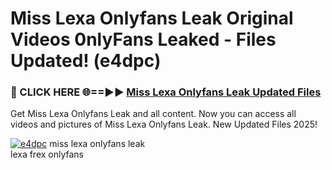 # Miss Lexa Onlyfans Leak Original Videos 0nlyFans Leaked - Files Updated! (e4dpc)

<h3>🔴 CLICK HERE 🌐==►► <a href="https://tinyurl.com/2wckxsce" rel="nofollow">Miss Lexa Onlyfans Leak Updated Files</a></h3>

Get Miss Lexa Onlyfans Leak and all content. Now you can access all videos and pictures of Miss Lexa Onlyfans Leak. New Updated Files 2025!

[![e4dpc](https://i.imgur.com/AFduVYN.gif)](https://tinyurl.com/2wckxsce)
miss lexa onlyfans leak<br>
lexa frex onlyfans